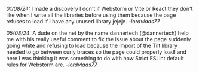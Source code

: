 *01/08/24:* I made a discovery I don't if Webstorm or Vite or React
they don't like when I write all the libraries before using them because the page refuses to load if I have any unused
library jejeje. *-lordvlads77*

*05/08/24:* A dude on the net by the name dannertech (@dannertech) help me with his really useful comment to fix the
issue about the page suddenly going white and refusing to load because the Import of the Tilt library needed to go
between curly braces so the page could properly load! and here I was thinking it was something to do with how Strict
ESLint default rules for Webstorm are. *-lordvlads77.*